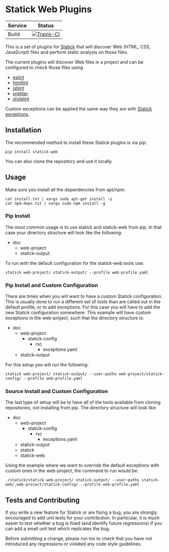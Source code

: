 # Statick Web Plugins

| Service | Status |
| ------- | ------ |
| Build   | [![Travis-CI](https://api.travis-ci.org/sscpac/statick-web.svg?branch=master)](https://travis-ci.org/sscpac/statick-web/branches) |

This is a set of plugins for [Statick](https://github.com/sscpac/statick) that will discover Web (HTML, CSS, JavaScript)
files and perform static analysis on those files.

The current plugins will discover Web files in a project and can be configured to check those files using

* [eslint](https://eslint.org/)
* [htmllint](https://github.com/htmllint/htmllint)
* [jshint](https://jshint.com/)
* [prettier](https://prettier.io/)
* [stylelint](https://github.com/stylelint/stylelint)

Custom exceptions can be applied the same way they are with
[Statick exceptions](https://github.com/sscpac/statick/blob/master/GUIDE.md#exceptionsyaml).

## Installation

The recommended method to install these Statick plugins is via pip:

    pip install statick-web

You can also clone the repository and use it locally.

## Usage

Make sure you install all the dependencies from apt/npm:

    cat install.txt | xargs sudo apt-get install -y
    cat npm-deps.txt | xargs sudo npm install -g

### Pip Install

The most common usage is to use statick and statick-web from pip.
In that case your directory structure will look like the following:

* doc
  * web-project
  * statick-output

To run with the default configuration for the statick-web tools use:

    statick web-project/ statick-output/ --profile web-profile.yaml

### Pip Install and Custom Configuration

There are times when you will want to have a custom Statick configuration.
This is usually done to run a different set of tools than are called out in the default profile, or to add exceptions.
For this case you will have to add the new Statick configuration somewhere.
This example will have custom exceptions in the web-project, such that the directory structure is:

* doc
  * web-project
    * statick-config
      * rsc
        * exceptions.yaml
  * statick-output

For this setup you will run the following:

    statick web-project/ statick-output/ --user-paths web-project/statick-config/ --profile web-profile.yaml

### Source Install and Custom Configuration

The last type of setup will be to have all of the tools available from cloning repositories, not installing from pip.
The directory structure will look like:

* doc
  * web-project
    * statick-config
      * rsc
        * exceptions.yaml
  * statick-output
  * statick
  * statick-web

Using the example where we want to override the default exceptions with custom ones in the web-project, the command to run would be:

    ./statick/statick web-project/ statick-output/ --user-paths statick-web/,web-project/statick-config/ --profile web-profile.yaml

## Tests and Contributing

If you write a new feature for Statick or are fixing a bug, you are strongly encouraged to add unit tests for your contribution.
In particular, it is much easier to test whether a bug is fixed (and identify future regressions) if you can add a small unit test which replicates the bug.

Before submitting a change, please run tox to check that you have not introduced any regressions or violated any code style guidelines.
